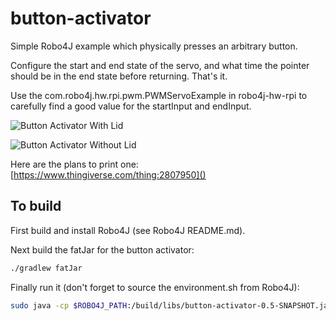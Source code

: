 # button-activator
Simple Robo4J example which physically presses an arbitrary button.

Configure the start and end state of the servo, and what time the pointer should be in the end state before returning. That's it.

Use the com.robo4j.hw.rpi.pwm.PWMServoExample in robo4j-hw-rpi to carefully find a good value for the startInput and endInput.

![Button Activator With Lid](http://hirt.se/images/github/button-presser-lid-on.gif)

![Button Activator Without Lid](http://hirt.se/images/github/button-presser-lid-off.gif)

Here are the plans to print one:
[https://www.thingiverse.com/thing:2807950]()

## To build
First build and install Robo4J (see Robo4J README.md).

Next build the fatJar for the button activator:
```bash
./gradlew fatJar
```

Finally run it (don't forget to source the environment.sh from Robo4J):
```bash
sudo java -cp $ROBO4J_PATH:/build/libs/button-activator-0.5-SNAPSHOT.jar se.hirt.robo4j.buttonactivator.ButtonActivatorMain
```